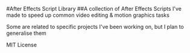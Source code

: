#After Effects Script Library
##A collection of After Effects Scripts I've made to speed up common video editing & motion graphics tasks

Some are related to specific projects I've been working on, but I plan to generalise them

MIT License